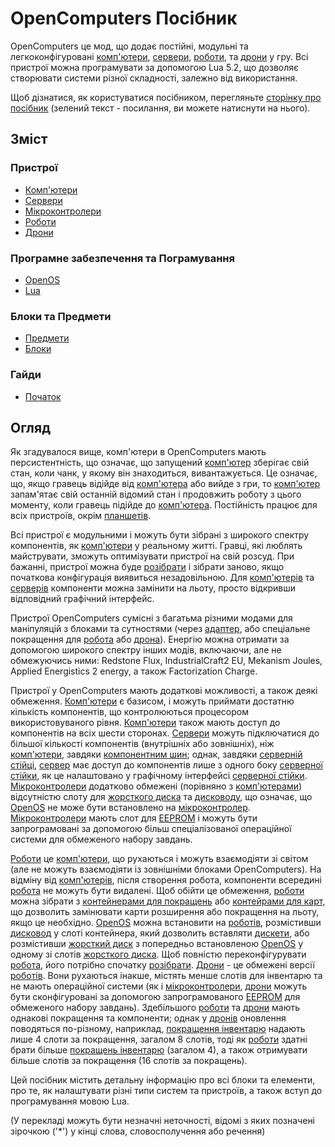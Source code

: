 # OpenComputers Посібник

OpenComputers це мод, що додає постійні, модульні та легкоконфігуровані [комп'ютери](general/computer.md), [сервери](item/server1.md), [роботи](block/robot.md), та [дрони](item/drone.md) у гру. Всі пристрої можна програмувати за допомогою Lua 5.2, що дозволяє створювати системи різної складності, залежно від використання.

Щоб дізнатися, як користуватися посібником, перегляньте [сторінку про посібник](item/manual.md) (зелений текст - посилання, ви можете натиснути на нього).

## Зміст

### Пристрої
- [Комп'ютери](general/computer.md)
- [Сервери](item/server1.md)
- [Мікроконтролери](block/microcontroller.md)
- [Роботи](block/robot.md)
- [Дрони](item/drone.md)

### Програмне забезпечення та Пограмування
- [OpenOS](general/openos.md)
- [Lua](general/lua.md)

### Блоки та Предмети
- [Предмети](item/index.md)
- [Блоки](block/index.md)

### Гайди
- [Початок](general/quickstart.md)

## Огляд

Як згадувалося вище, комп'ютери в OpenComputers мають персистентність, що означає, що запущений [комп'ютер](general/computer.md) зберігає свій стан, коли чанк, у якому він знаходиться, вивантажується. Це означає, що, якщо гравець відійде від [комп'ютера](general/computer.md) або вийде з гри, то [комп'ютер](general/computer.md) запам'ятає свій останній відомий стан і продовжить роботу з цього моменту, коли гравець підійде до [комп'ютера](general/computer.md). Постійність працює для всіх пристроїв, окрім [планшетів](item/tablet.md).

Всі пристрої є модульними і можуть бути зібрані з широкого спектру компонентів, як [комп'ютери](general/computer.md) у реальному житті. Гравці, які люблять майструвати, зможуть оптимізувати пристрої на свій розсуд. При бажанні, пристрої можна буде [розібрати](block/disassembler.md) і зібрати заново, якщо початкова конфігурація виявиться незадовільною. Для [комп'ютерів](general/computer.md) та [серверів](item/server1.md) компоненти можна замінити на льоту, просто відкривши відповідний графічний інтерфейс.

Пристрої OpenComputers сумісні з багатьма різними модами для маніпуляцій з блоками та сутностями (через [адаптер](block/adapter.md), або спеціальне покращення для [робота](block/robot.md) або [дрона](item/drone.md)). Енергію можна отримати за допомогою широкого спектру інших модів, включаючи, але не обмежуючись ними: Redstone Flux, IndustrialCraft2 EU, Mekanism Joules, Applied Energistics 2 energy, а також Factorization Charge.

Пристрої у OpenComputers мають додаткові можливості, а також деякі обмеження. [Комп'ютери](general/computer.md) є базисом, і можуть приймати достатню кількість компонентів, що контролюються процесором використовуваного рівня. [Комп'ютери](general/computer.md) також мають доступ до компонентів на всіх шести сторонах. [Сервери](item/server1.md) можуть підключатися до більшої кількості компонентів (внутрішніх або зовнішніх), ніж [комп'ютери](general/computer.md), завдяки [компонентним шин](item/componentBus1.md); однак, завдяки [серверній стійці](block/rack.md), [сервер](item/server1.md) має доступ до компонентів лише з одного боку [серверної стійки](block/rack.md), як це налаштовано у графічному інтерфейсі [серверної стійки](block/rack.md). [Мікроконтролери](block/microcontroller.md) додатково обмежені (порівняно з [комп'ютерами](general/computer.md)) відсутністю слоту для [жорсткого диска](item/hdd1.md) та [дисководу](block/diskDrive.md), що означає, що [OpenOS](general/openOS.md) не може бути встановлено на [мікроконтролер](block/microcontroller.md). [Мікроконтролери](block/microcontroller.md) мають слот для [EEPROM](item/eeprom.md) і можуть бути запрограмовані за допомогою більш спеціалізованої операційної системи для обмеженого набору завдань.

[Роботи](block/robot.md) це [комп'ютери](general/computer.md), що рухаються і можуть взаємодіяти зі світом (але не можуть взаємодіяти із зовнішніми блоками OpenComputers). На відміну від [комп'ютерів](general/computer.md), після створення робота, компоненти всередині [робота](block/robot.md) не можуть бути видалені. Щоб обійти це обмеження, [роботи](block/robot.md) можна зібрати з [контейнерами для покращень](item/upgradeContainer1.md) або [контейрами для карт](item/cardContainer1.md), що дозволить замінювати карти розширення або покращення на льоту, якщо це необхідно. [OpenOS](general/openOS.md) можна встановити на [роботів](block/robot.md), розмістивши [дисковод](block/diskDrive.md) у слоті контейнера, який дозволить вставляти [дискети](item/floppy.md), або розмістивши [жорсткий диск](item/hdd1.md) з попередньо встановленою [OpenOS](general/openOS.md) у одному зі слотів [жорсткого диска](item/hdd1.md). Щоб повністю переконфігурувати [робота](block/robot.md), його потрібно спочатку [розібрати](block/disassembler.md). [Дрони](item/drone.md) - це обмежені версії [роботів](block/robot.md). Вони рухаються інакше, містять менше слотів для інвентарю та не мають операційної системи (як і [мікроконтролери](block/microcontroller.md), [дрони](item/drone.md) можуть бути сконфігуровані за допомогою запрограмованого [EEPROM](item/eeprom.md) для обмеженого набору завдань). Здебільшого [роботи](block/robot.md) та [дрони](item/drone.md) мають однакові покращення та компоненти; однак у [дронів](item/drone.md) оновлення поводяться по-різному, наприклад, [покращення інвентарю](item/inventoryUpgrade.md) надають лише 4 слоти за покращення, загалом 8 слотів, тоді як [роботи](block/robot.md) здатні брати більше [покращень інвентарю](item/inventoryUpgrade.md) (загалом 4), а також отримувати більше слотів за покращення (16 слотів за покращень).

Цей посібник містить детальну інформацію про всі блоки та елементи, про те, як налаштувати різні типи систем та пристроїв, а також вступ до програмування мовою Lua.



(У перекладі можуть бути незначні неточності, відомі з яких позначені зірочкою ('*') у кінці слова, словосполучення або речення)
